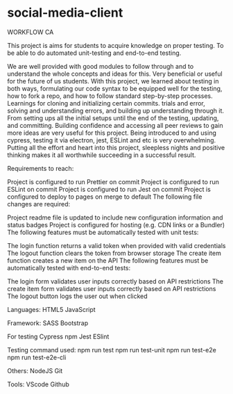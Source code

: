 # social-media-client

WORKFLOW CA

This project is aims for students to acquire knowledge on proper testing. To be able to do automated unit-testing and end-to-end testing.

We are well provided with good modules to follow through and to understand the whole concepts and ideas for this.
Very beneficial or useful for the future of us students. With this project, we learned about testing in both ways, formulating our code syntax to
be equipped well for the testing, how to fork a repo, and how to follow standard step-by-step processes.
Learnings for cloning and initializing certain commits. trials and error, solving and understanding errors, and building up understanding through it.
From setting ups all the initial setups until the end of the testing, updating, and committing.
Building confidence and accessing all peer reviews to gain more ideas are very useful for this project.
Being introduced to and using cypress, testing it via electron, jest, ESLint and etc is very overwhelming.
Putting all the effort and heart into this project, sleepless nights and positive thinking makes it all worthwhile succeeding in a successful result.

Requirements to reach:

Project is configured to run Prettier on commit
Project is configured to run ESLint on commit
Project is configured to run Jest on commit
Project is configured to deploy to pages on merge to default
The following file changes are required:

Project readme file is updated to include new configuration information and status badges
Project is configured for hosting (e.g. CDN links or a Bundler)
The following features must be automatically tested with unit tests:

The login function returns a valid token when provided with valid credentials
The logout function clears the token from browser storage
The create item function creates a new item on the API
The following features must be automatically tested with end-to-end tests:

The login form validates user inputs correctly based on API restrictions
The create item form validates user inputs correctly based on API restrictions
The logout button logs the user out when clicked

Languages:
HTML5
JavaScript

Framework:
SASS
Bootstrap

For testing
Cypress
npm
Jest
ESlint

Testing command used:
npm run test
npm run test-unit
npm run test-e2e
npm run test-e2e-cli

Others:
NodeJS
Git

Tools:
VScode
Github
